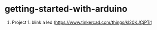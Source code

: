 # getting-started-with-arduino

1) Project 1: blink a led (https://www.tinkercad.com/things/kl20KJCjPTr)
